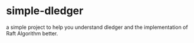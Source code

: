 # simple-dledger
a simple project to help you understand dledger and the implementation of Raft Algorithm better.
